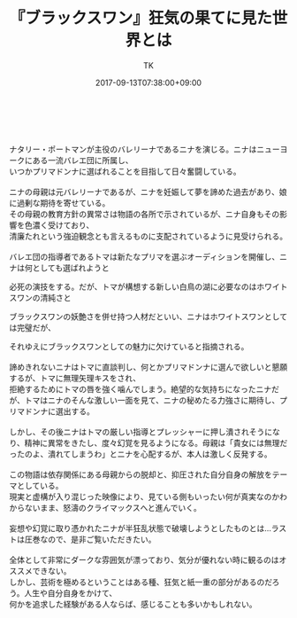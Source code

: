 ﻿---
layout: post

title: 『ブラックスワン』狂気の果てに見た世界とは
author: TK
date: 2017-09-13T07:38:00+09:00
comments: true
categories: Movie
---
<figure class="image pict fr-dib fr-fic"><img alt="" src="http://img-cdn.jg.jugem.jp/851/3766742/20170913_1356248.jpg" />

</figure>

<p>&nbsp;</p>

<p>ナタリー・ポートマンが主役のバレリーナであるニナを演じる。ニナはニューヨークにある一流バレエ団に所属し、<br />
いつかプリマドンナに選ばれることを目指して日々奮闘している。<br />
<br />
ニナの母親は元バレリーナであるが、ニナを妊娠して夢を諦めた過去があり、娘に過剰な期待を寄せている。<br />
その母親の教育方針の異常さは物語の各所で示されているが、ニナ自身もその影響を色濃く受けており、<br />
清廉たれという強迫観念とも言えるものに支配されているように見受けられる。<br />
<br />
バレエ団の指導者であるトマは新たなプリマを選ぶオーディションを開催し、ニナは何としても選ばれようと</p>

<p>必死の演技をする。だが、トマが構想する新しい白鳥の湖に必要なのはホワイトスワンの清純さと</p>

<p>ブラックスワンの妖艶さを併せ持つ人材だといい、ニナはホワイトスワンとしては完璧だが、</p>

<p>それゆえにブラックスワンとしての魅力に欠けていると指摘される。<br />
<br />
諦めきれないニナはトマに直談判し、何とかプリマドンナに選んで欲しいと懇願するが、トマに無理矢理キスをされ、<br />
拒絶するためにトマの唇を強く噛んでしまう。絶望的な気持ちになったニナだが、トマはニナのそんな激しい一面を見て、ニナの秘めたる力強さに期待し、プリマドンナに選出する。<br />
<br />
しかし、その後ニナはトマの厳しい指導とプレッシャーに押し潰されそうになり、精神に異常をきたし、度々幻覚を見るようになる。母親は「貴女には無理だったのよ、潰れてしまうわ」とニナを心配するが、本人は激しく反発する。<br />
<br />
この物語は依存関係にある母親からの脱却と、抑圧された自分自身の解放をテーマとしている。<br />
現実と虚構が入り混じった映像により、見ている側もいったい何が真実なのかわからないまま、怒濤のクライマックスへと進んでいく。<br />
<br />
妄想や幻覚に取り憑かれたニナが半狂乱状態で破壊しようとしたものとは&hellip;ラストは圧巻なので、是非ご覧いただきたい。<br />
<br />
全体として非常にダークな雰囲気が漂っており、気分が優れない時に観るのはオススメできない。<br />
しかし、芸術を極めるということはある種、狂気と紙一重の部分があるのだろう。人生や自分自身をかけて、<br />
何かを追求した経験がある人ならば、感じることも多いかもしれない。</p>
